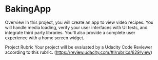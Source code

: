 # BakingApp

Overview
In this project, you will create an app to view video recipes. You will handle media loading, verify your user interfaces with UI tests, and integrate third party libraries. You'll also provide a complete user experience with a home screen widget.

Project Rubric
Your project will be evaluated by a Udacity Code Reviewer according to this rubric. (https://review.udacity.com/#!/rubrics/829/view)

